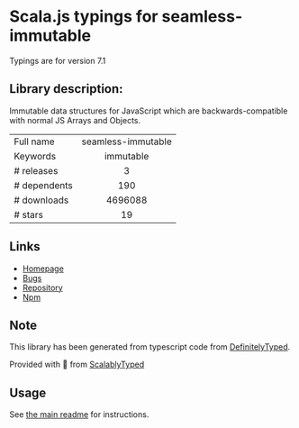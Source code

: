 
# Scala.js typings for seamless-immutable

Typings are for version 7.1

## Library description:
Immutable data structures for JavaScript which are backwards-compatible with normal JS Arrays and Objects.

|                    |                 |
| ------------------ | :-------------: |
| Full name          | seamless-immutable |
| Keywords           | immutable |
| # releases         | 3 |
| # dependents       | 190 |
| # downloads        | 4696088 |
| # stars            | 19 |

## Links
- [Homepage](https://github.com/rtfeldman/seamless-immutable)
- [Bugs](https://github.com/rtfeldman/seamless-immutable/issues)
- [Repository](https://github.com/rtfeldman/seamless-immutable)
- [Npm](https://www.npmjs.com/package/seamless-immutable)
    


## Note
This library has been generated from typescript code from [DefinitelyTyped](https://definitelytyped.org).

Provided with :purple_heart: from [ScalablyTyped](https://github.com/oyvindberg/ScalablyTyped)

## Usage
See [the main readme](../../readme.md) for instructions.


